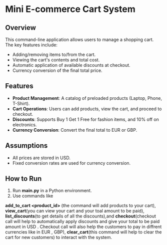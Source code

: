 # Mini E-commerce Cart System

## Overview
This command-line application allows users to manage a shopping cart. The key features include:
- Adding/removing items to/from the cart.
- Viewing the cart's contents and total cost.
- Automatic application of available discounts at checkout.
- Currency conversion of the final total price.

## Features
- **Product Management**: A catalog of preloaded products (Laptop, Phone, T-Shirt).
- **Cart Operations**: Users can add products, view the cart, and proceed to checkout.
- **Discounts**: Supports Buy 1 Get 1 Free for fashion items, and 10% off on electronics.
- **Currency Conversion**: Convert the final total to EUR or GBP.

## Assumptions
- All prices are stored in USD.
- Fixed conversion rates are used for currency conversion.

## How to Run
1. Run **main.py** in a Python environment.
2. Use commands like 

**add_to_cart <product_id> <quantity>**(the command will add products to your cart), 
**view_cart**(you can view your cart and your toal amount to be paid), 
**list_discounts**(to get details of all the discounts),and 
**checkout**(checkout call will help to automatically apply  discounts and give your total to be paid amount in USD . Checkout call will also help the customers to pay in diffrent currencies like in EUR , GBP),
**clear_cart**(this command will help to clear the cart for new customers)
to interact with the system.
